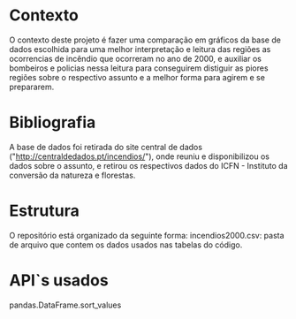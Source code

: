 # Contexto
  O contexto deste projeto é fazer uma comparação em gráficos da base de dados escolhida para uma melhor interpretação e leitura das regiões as ocorrencias de incêndio que ocorreram no ano de 2000, e auxiliar os bombeiros e policias nessa leitura para conseguirem distiguir as piores regiões sobre o respectivo assunto e a melhor forma para agirem e se prepararem.

# Bibliografia
  A base de dados foi retirada do site central de dados ("http://centraldedados.pt/incendios/"), onde reuniu e disponibilizou os dados sobre o assunto, e retirou os respectivos dados do ICFN - Instituto da conversão da natureza e florestas.

# Estrutura
  O repositório está organizado da seguinte forma:
    incendios2000.csv: pasta de arquivo que contem os dados usados nas tabelas do código.

# API`s usados
  pandas.DataFrame.sort_values
